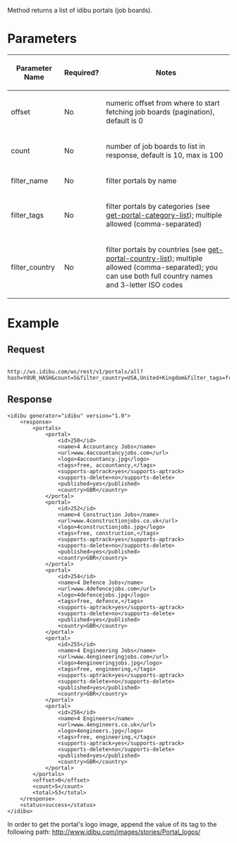 <p>Method returns a list of idibu portals (job boards).</p>
<h1>
	Parameters</h1>
<table cellpadding="2" cellspacing="0" class="t1" width="1084.0">
	<thead>
		<tr>
			<th class="td1" scope="col" valign="middle">
				<p class="p1"><b>Parameter Name</b></p>
			</th>
			<th class="td2" scope="col" valign="middle">
				<p class="p1"><b>Required?</b></p>
			</th>
			<th class="td3" scope="col" valign="middle">
				<p class="p1"><b>Notes</b></p>
			</th>
		</tr>
	</thead>
	<tbody>
		<tr>
			<td class="td1" valign="middle">
				<p class="p2">offset</p>
			</td>
			<td class="td2" valign="middle">
				<p class="p2">No</p>
			</td>
			<td class="td3" valign="middle">
				<p class="p2">numeric offset from where to start fetching job boards (pagination), default is 0</p>
			</td>
		</tr>
		<tr>
			<td class="td1" valign="middle">
				<p class="p2">count</p>
			</td>
			<td class="td2" valign="middle">
				<p class="p2">No</p>
			</td>
			<td class="td3" valign="middle">
				<p class="p2">number of job boards to list in response, default is 10, max is 100</p>
			</td>
		</tr>
		<tr>
			<td class="td1" valign="middle">
				<p class="p2">filter_name</p>
			</td>
			<td class="td2" valign="middle">
				<p class="p2">No</p>
			</td>
			<td class="td3" valign="middle">
				<p class="p2">filter portals by name</p>
			</td>
		</tr>
		<tr>
			<td class="td1" valign="middle">
				<p class="p2">filter_tags</p>
			</td>
			<td class="td2" valign="middle">
				<p class="p2">No</p>
			</td>
			<td class="td3" valign="middle">
				<p class="p2">filter portals by categories (see <a href="https://github.com/oneworldmarket/idibu-api/blob/master/webservices/portal-management/portal-details/get-portal-category-list.md" target="_blank">get-portal-category-list</a>); multiple allowed (comma-separated)</p>
			</td>
		</tr>
		<tr>
			<td class="td1" valign="middle">
				<p class="p2">filter_country</p>
			</td>
			<td class="td2" valign="middle">
				<p class="p2">No</p>
			</td>
			<td class="td3" valign="middle">
				<p class="p2">filter portals by countries (see <a href="https://github.com/oneworldmarket/idibu-api/blob/master/webservices/portal-management/portal-details/get-portal-country-list.md" target="_blank">get-portal-country-list</a>); multiple allowed (comma-separated); you can use both full country names and 3-letter ISO codes</p>
			</td>
		</tr>
	</tbody>
</table>
<h1>
	Example</h1>
<h2>
	Request</h2>
<pre>
<code>
http://ws.idibu.com/ws/rest/v1/portals/all?hash=YOUR_HASH&count=5&filter_country=USA,United+Kingdom&filter_tags=free
</code></pre>
<h2>
	Response</h2>
<pre>
<code type="xml">&lt;idibu generator=&quot;idibu&quot; version=&quot;1.0&quot;&gt;
	&lt;response&gt;
		&lt;portals&gt;
			&lt;portal&gt;
				&lt;id&gt;250&lt;/id&gt;
				&lt;name&gt;4 Accountancy Jobs&lt;/name&gt;
				&lt;url&gt;www.4accountancyjobs.com&lt;/url&gt;
				&lt;logo&gt;4accountancy.jpg&lt;/logo&gt;
				&lt;tags&gt;free, accountancy,&lt;/tags&gt;
				&lt;supports-aptrack&gt;yes&lt;/supports-aptrack&gt;
				&lt;supports-delete&gt;no&lt;/supports-delete&gt;
				&lt;published&gt;yes&lt;/published&gt;
				&lt;country&gt;GBR&lt;/country&gt;
			&lt;/portal&gt;
			&lt;portal&gt;
				&lt;id&gt;252&lt;/id&gt;
				&lt;name&gt;4 Construction Jobs&lt;/name&gt;
				&lt;url&gt;www.4constructionjobs.co.uk&lt;/url&gt;
				&lt;logo&gt;4constructionjobs.jpg&lt;/logo&gt;
				&lt;tags&gt;free, construction,&lt;/tags&gt;
				&lt;supports-aptrack&gt;yes&lt;/supports-aptrack&gt;
				&lt;supports-delete&gt;no&lt;/supports-delete&gt;
				&lt;published&gt;yes&lt;/published&gt;
				&lt;country&gt;GBR&lt;/country&gt;
			&lt;/portal&gt;
			&lt;portal&gt;
				&lt;id&gt;254&lt;/id&gt;
				&lt;name&gt;4 Defence Jobs&lt;/name&gt;
				&lt;url&gt;www.4defencejobs.com&lt;/url&gt;
				&lt;logo&gt;4defencejobs.jpg&lt;/logo&gt;
				&lt;tags&gt;free, defence,&lt;/tags&gt;
				&lt;supports-aptrack&gt;yes&lt;/supports-aptrack&gt;
				&lt;supports-delete&gt;no&lt;/supports-delete&gt;
				&lt;published&gt;yes&lt;/published&gt;
				&lt;country&gt;GBR&lt;/country&gt;
			&lt;/portal&gt;
			&lt;portal&gt;
				&lt;id&gt;255&lt;/id&gt;
				&lt;name&gt;4 Engineering Jobs&lt;/name&gt;
				&lt;url&gt;www.4engineeringjobs.com&lt;/url&gt;
				&lt;logo&gt;4engineeringjobs.jpg&lt;/logo&gt;
				&lt;tags&gt;free, engineering,&lt;/tags&gt;
				&lt;supports-aptrack&gt;yes&lt;/supports-aptrack&gt;
				&lt;supports-delete&gt;no&lt;/supports-delete&gt;
				&lt;published&gt;yes&lt;/published&gt;
				&lt;country&gt;GBR&lt;/country&gt;
			&lt;/portal&gt;
			&lt;portal&gt;
				&lt;id&gt;256&lt;/id&gt;
				&lt;name&gt;4 Engineers&lt;/name&gt;
				&lt;url&gt;www.4engineers.co.uk&lt;/url&gt;
				&lt;logo&gt;4engineers.jpg&lt;/logo&gt;
				&lt;tags&gt;free, engineering,&lt;/tags&gt;
				&lt;supports-aptrack&gt;yes&lt;/supports-aptrack&gt;
				&lt;supports-delete&gt;no&lt;/supports-delete&gt;
				&lt;published&gt;yes&lt;/published&gt;
				&lt;country&gt;GBR&lt;/country&gt;
			&lt;/portal&gt;
		&lt;/portals&gt;
		&lt;offset&gt;0&lt;/offset&gt;
		&lt;count&gt;5&lt;/count&gt;
		&lt;total&gt;53&lt;/total&gt;
	&lt;/response&gt;
	&lt;status&gt;success&lt;/status&gt;
&lt;/idibu&gt;
</code></pre>

In order to get the portal's logo image, append the value of its tag to the following path: http://www.idibu.com/images/stories/Portal_logos/
